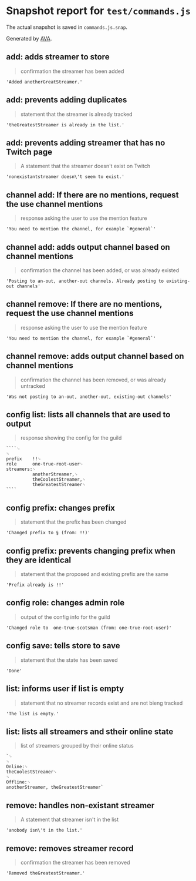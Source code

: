 # Snapshot report for `test/commands.js`

The actual snapshot is saved in `commands.js.snap`.

Generated by [AVA](https://ava.li).

## add: adds streamer to store

> confirmation the streamer has been added

    'Added anotherGreatStreamer.'

## add: prevents adding duplicates

> statement that the streamer is already tracked

    'theGreatestStreamer is already in the list.'

## add: prevents adding streamer that has no Twitch page

> A statement that the streamer doesn't exist on Twitch

    'nonexistantstreamer doesn\'t seem to exist.'

## channel add: If there are no mentions, request the use channel mentions

> response asking the user to use the mention feature

    'You need to mention the channel, for example `#general`'

## channel add: adds output channel based on channel mentions

> confirmation the channel has been added, or was already existed

    'Posting to an-out, another-out channels. Already posting to existing-out channels'

## channel remove: If there are no mentions, request the use channel mentions

> response asking the user to use the mention feature

    'You need to mention the channel, for example `#general`'

## channel remove: adds output channel based on channel mentions

> confirmation the channel has been removed, or was already untracked

    'Was not posting to an-out, another-out, existing-out channels'

## config list: lists all channels that are used to output

> response showing the config for the guild

    ````␊
    ␊
    prefix    !!␊
    role      one-true-root-user␊
    streamers:␊
              anotherStreamer,␊
              theCoolestStreamer,␊
              theGreatestStreamer␊
    ````

## config prefix: changes prefix

> statement that the prefix has been changed

    'Changed prefix to § (from: !!)'

## config prefix: prevents changing prefix when they are identical

> statement that the proposed and existing prefix are the same

    'Prefix already is !!'

## config role: changes admin role

> output of the config info for the guild

    'Changed role to  one-true-scotsman (from: one-true-root-user)'

## config save: tells store to save

> statement that the state has been saved

    'Done'

## list: informs user if list is empty

> statement that no streamer records exist and are not bieng tracked

    'The list is empty.'

## list: lists all streamers and stheir online state

> list of streamers grouped by their online status

    `␊
    ␊
    Online:␊
    theCoolestStreamer␊
    ␊
    Offline:␊
    anotherStreamer, theGreatestStreamer`

## remove: handles non-existant streamer

> A statement that streamer isn't in the list

    'anobody isn\'t in the list.'

## remove: removes streamer record

> confirmation the streamer has been removed

    'Removed theGreatestStreamer.'
